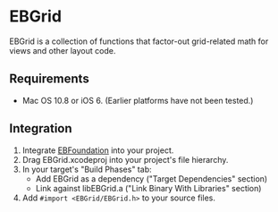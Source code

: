 # EBGrid

EBGrid is a collection of functions that factor-out grid-related math for views and other layout code.

## Requirements

- Mac OS 10.8 or iOS 6. (Earlier platforms have not been tested.)

## Integration

1. Integrate [EBFoundation](https://github.com/davekeck/EBFoundation) into your project.
2. Drag EBGrid.xcodeproj into your project's file hierarchy.
3. In your target's "Build Phases" tab:
    * Add EBGrid as a dependency ("Target Dependencies" section)
    * Link against libEBGrid.a ("Link Binary With Libraries" section)
4. Add `#import <EBGrid/EBGrid.h>` to your source files.